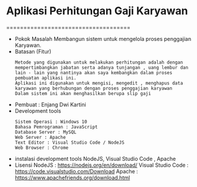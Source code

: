 # Aplikasi Perhitungan Gaji Karyawan 
====================================
* Pokok Masalah 
    Membangun sistem untuk mengelola proses penggajian Karyawan. 
* Batasan (Fitur)
    ~~~
    Metode yang digunakan untuk melakukan perhitungan adalah dengan mempertimbangkan jabatan serta adanya tunjangan , uang lembur dan lain - lain yang nantinya akan saya kembangkan dalam proses pembuatan aplikasi ini.
    Aplikasi ini digunakan untuk mengisi, mengedit , menghapus data karyawan yang berhubungan dengan proses penggajian karyawan
    Dalam sistem ini akan menghasilkan berupa slip gaji 
    ~~~
* Pembuat : Enjang Dwi Kartini 
* Development tools 
    ~~~
    Sistem Operasi : Windows 10
    Bahasa Pemrograman : JavaScript
    Database Server : MySQL
    Web Server : Apache 
    Text Editor : Visual Studio Code / NodeJS
    Web Browser : Chrome 
    ~~~
* instalasi development tools 
    NodeJS, Visual Studio Code , Apache
* Lisensi 
    NodeJS  : https://nodejs.org/en/download/
    Visual Studio Code  : https://code.visualstudio.com/Download
    Apache : https://www.apachefriends.org/download.html



